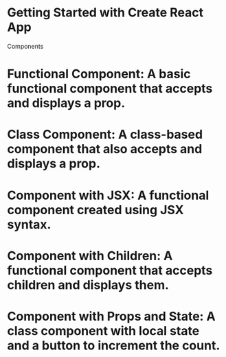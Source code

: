 # Getting Started with Create React App


Components
# Functional Component: A basic functional component that accepts and displays a prop.
# Class Component: A class-based component that also accepts and displays a prop.
# Component with JSX: A functional component created using JSX syntax.
# Component with Children: A functional component that accepts children and displays them.
# Component with Props and State: A class component with local state and a button to increment the count.

